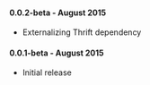 #### 0.0.2-beta - August 2015
* Externalizing Thrift dependency

#### 0.0.1-beta - August 2015
* Initial release
